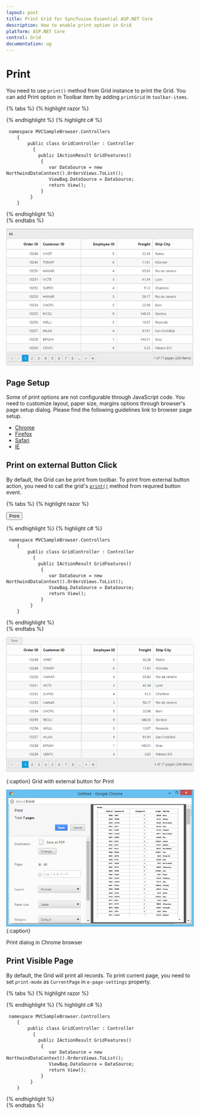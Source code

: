 ```yaml
---
layout: post
title: Print Grid for Syncfusion Essential ASP.NET Core
description: How to enable print option in Grid
platform: ASP.NET Core
control: Grid
documentation: ug
---
```


# Print

You need to use `print()` method from Grid instance to print the Grid. You can add Print option in Toolbar item by adding `printGrid` in `toolbar-items`.

{% tabs %}
{% highlight razor %}

   <ej-grid id="FlatGrid" allow-paging="true" datasource="ViewBag.DataSource">
      <e-toolbar-settings show-toolbar="true" toolbar-items='@new List<string> {"printGrid"}'/>
        <e-columns>
            <e-column field="OrderID" header-text="Order ID" width="75" text-align="Right"></e-column>
            <e-column field="CustomerID" header-text="CustomerID" width="90"></e-column>
            <e-column field="EmployeeID" header-text="Employee ID" width="80" text-align="Right"></e-column>
            <e-column field="Freight" header-text="Freight" text-align="Right" width="80"></e-column>
            <e-column field="ShipCity" header-text="Ship City" width="90"></e-column>
        </e-columns>
   </ej-grid>
                   
{% endhighlight  %}
{% highlight c# %}

     namespace MVCSampleBrowser.Controllers
        {
            public class GridController : Controller
              { 
                public IActionResult GridFeatures()
                 {
                    var DataSource = new NorthwindDataContext().OrdersViews.ToList();
                    ViewBag.DataSource = DataSource;
                    return View();
                 }
             }
        } 
{% endhighlight  %}    
{% endtabs %}  

![](Print-Grid_images/Print_img1.png)


## Page Setup

Some of print options are not configurable through JavaScript code. You need to customize layout, paper size, margins options through browser's page setup dialog. Please find the following guidelines link to browser page setup.

* [Chrome](https://support.google.com/chrome/answer/1379552?hl=en)
* [Firefox](https://support.mozilla.org/en-US/kb/how-print-web-pages-firefox)
* [Safari](http://www.mintprintables.com/print-tips/adjust-margins-osx/)
* [IE](http://www.helpteaching.com/help/print/index.htm) 

## Print on external Button Click

By default, the Grid can be print from toolbar. To print from external button action, you need to call the grid's [`print()`](http://help.syncfusion.com/js/api/ejgrid#methods:print) method from required button event.

{% tabs %}
{% highlight razor %}
   
   <button id="print">Print</button>
   <ej-grid id="FlatGrid" allow-paging="true" datasource="ViewBag.DataSource">
      <e-toolbar-settings show-toolbar="true" toolbar-items='@new List<string> {"printGrid"}'/>
        <e-columns>
            <e-column field="OrderID" header-text="Order ID" width="75" text-align="Right"></e-column>
            <e-column field="CustomerID" header-text="Customer ID" width="90"></e-column>
            <e-column field="EmployeeID" header-text="Employee ID" width="80" text-align="Right"></e-column>
            <e-column field="Freight" header-text="Freight" text-align="Right" width="80"></e-column>
            <e-column field="ShipCity" header-text="Ship City" width="90"></e-column>
        </e-columns>
   </ej-grid>
   <script type="text/javascript">
      $("#print").ejButton({ 
            showRoundedCorner: true,
            size: "mini",
            click: function () {
            $("#PrintGrid").ejGrid("print");
        }
     });
    </script>
                   
{% endhighlight  %}
{% highlight c# %}

     namespace MVCSampleBrowser.Controllers
        {
            public class GridController : Controller
              { 
                public IActionResult GridFeatures()
                 {
                    var DataSource = new NorthwindDataContext().OrdersViews.ToList();
                    ViewBag.DataSource = DataSource;
                    return View();
                 }
             }
        } 
{% endhighlight  %}    
{% endtabs %}  

![](Print-Grid_images/Print_img2.png)

{:caption}
Grid with external button for Print

![](Print-Grid_images/Print_img3.png)
{:caption}

Print dialog in Chrome browser

## Print Visible Page

By default, the Grid will print all records. To print current page, you need to set `print-mode` as `CurrentPage` in `e-page-settings` property.

{% tabs %}
{% highlight razor %}

   <ej-grid id="FlatGrid" allow-paging="true" datasource="ViewBag.DataSource">
      <e-toolbar-settings show-toolbar="true" toolbar-items='@new List<string> {"printGrid"}'/>
       <e-page-settings print-mode="CurrentPage"></e-page-settings>
        <e-columns>
            <e-column field="OrderID" header-text="Order ID" width="75" text-align="Right"></e-column>
            <e-column field="CustomerID" header-text="CustomerID" width="90"></e-column>
            <e-column field="EmployeeID" header-text="Employee ID" width="80" text-align="Right"></e-column>
            <e-column field="Freight" header-text="Freight" text-align="Right" width="80"></e-column>
            <e-column field="ShipCity" header-text="Ship City" width="90"></e-column>
        </e-columns>
   </ej-grid>
                   
{% endhighlight  %}
{% highlight c# %}

     namespace MVCSampleBrowser.Controllers
        {
            public class GridController : Controller
              { 
                public IActionResult GridFeatures()
                 {
                    var DataSource = new NorthwindDataContext().OrdersViews.ToList();
                    ViewBag.DataSource = DataSource;
                    return View();
                 }
             }
        } 

{% endhighlight  %}    
{% endtabs %}  
